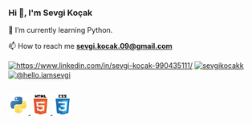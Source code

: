 <h3>Hi 👋, I'm Sevgi Koçak</h3>
🌱 I’m currently learning Python.

📫 How to reach me **sevgi.kocak.09@gmail.com**


<a href="https://www.linkedin.com/in/sevgi-koçak-990435111/" target="blank"><img align="center" src="https://cdn.jsdelivr.net/npm/simple-icons@3.0.1/icons/linkedin.svg" alt="https://www.linkedin.com/in/sevgi-koçak-990435111/" height="30" width="40" /></a>
<a href="https://twitter.com/kocaksevgii" target="blank"><img align="center" src="https://cdn.jsdelivr.net/npm/simple-icons@3.0.1/icons/twitter.svg" alt="sevgikocakk" height="30" width="40" /></a>
<a href="https://medium.com/@hello.iamsevgi" target="blank"><img align="center" src="https://cdn.jsdelivr.net/npm/simple-icons@3.0.1/icons/medium.svg" alt="@hello.iamsevgi" height="30" width="40" /></a>
</p>
<br>
</a> <a href="https://www.python.org" target="_blank"> <img src="https://raw.githubusercontent.com/devicons/devicon/master/icons/python/python-original.svg" alt="python" width="40" height="40"/> </a>
<a href="https://www.w3.org/html/" target="_blank"> <img src="https://raw.githubusercontent.com/devicons/devicon/master/icons/html5/html5-original-wordmark.svg" alt="html5" width="40" height="40"/> </a>
<a href="https://www.w3schools.com/css/" target="_blank"> <img src="https://raw.githubusercontent.com/devicons/devicon/master/icons/css3/css3-original-wordmark.svg" alt="css3" width="40" height="40"/> </a> 


<!--<p align="left"> <a href="https://www.w3schools.com/cs/" target="_blank"> <img src="https://raw.githubusercontent.com/devicons/devicon/master/icons/csharp/csharp-original.svg" alt="csharp" width="40" height="40"/> </a> <a href="https://git-scm.com/" target="_blank"> <img src="https://www.vectorlogo.zone/logos/git-scm/git-scm-icon.svg" alt="git" width="40" height="40"/> </a>  <a href="https://developer.mozilla.org/en-US/docs/Web/JavaScript" target="_blank"> <img src="https://raw.githubusercontent.com/devicons/devicon/master/icons/javascript/javascript-original.svg" alt="javascript" width="40" height="40"/>  </p>-->



